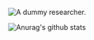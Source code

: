 ![A dummy researcher.](https://res.cloudinary.com/dphwvlm3x/image/upload/v1599978112/final_readme_tz4uih.jpg)

![Anurag's github stats](https://github-readme-stats.vercel.app/api?username=atoxcode&count_private=true)



<!--
### Hi there 👋
**atoxcode/atoxcode** is a ✨ _special_ ✨ repository because its `README.md` (this file) appears on your GitHub profile.

Here are some ideas to get you started:

- 🔭 I’m currently working on ...
- 🌱 I’m currently learning ...
- 👯 I’m looking to collaborate on ...
- 🤔 I’m looking for help with ...
- 💬 Ask me about ...
- 📫 How to reach me: ...
- 😄 Pronouns: ...
- ⚡ Fun fact: ...
-->

